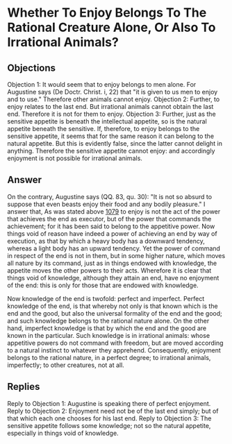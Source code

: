 # Whether To Enjoy Belongs To The Rational Creature Alone, Or Also To Irrational Animals?
## Objections
Objection 1: It would seem that to enjoy belongs to men alone. For Augustine says (De Doctr. Christ. i, 22) that "it is given to us men to enjoy and to use." Therefore other animals cannot enjoy.
Objection 2: Further, to enjoy relates to the last end. But irrational animals cannot obtain the last end. Therefore it is not for them to enjoy.
Objection 3: Further, just as the sensitive appetite is beneath the intellectual appetite, so is the natural appetite beneath the sensitive. If, therefore, to enjoy belongs to the sensitive appetite, it seems that for the same reason it can belong to the natural appetite. But this is evidently false, since the latter cannot delight in anything. Therefore the sensitive appetite cannot enjoy: and accordingly enjoyment is not possible for irrational animals.
## Answer
On the contrary, Augustine says (QQ. 83, qu. 30): "It is not so absurd to suppose that even beasts enjoy their food and any bodily pleasure."
I answer that, As was stated above [1079](A[1]) to enjoy is not the act of the power that achieves the end as executor, but of the power that commands the achievement; for it has been said to belong to the appetitive power. Now things void of reason have indeed a power of achieving an end by way of execution, as that by which a heavy body has a downward tendency, whereas a light body has an upward tendency. Yet the power of command in respect of the end is not in them, but in some higher nature, which moves all nature by its command, just as in things endowed with knowledge, the appetite moves the other powers to their acts. Wherefore it is clear that things void of knowledge, although they attain an end, have no enjoyment of the end: this is only for those that are endowed with knowledge.

Now knowledge of the end is twofold: perfect and imperfect. Perfect knowledge of the end, is that whereby not only is that known which is the end and the good, but also the universal formality of the end and the good; and such knowledge belongs to the rational nature alone. On the other hand, imperfect knowledge is that by which the end and the good are known in the particular. Such knowledge is in irrational animals: whose appetitive powers do not command with freedom, but are moved according to a natural instinct to whatever they apprehend. Consequently, enjoyment belongs to the rational nature, in a perfect degree; to irrational animals, imperfectly; to other creatures, not at all.
## Replies
Reply to Objection 1: Augustine is speaking there of perfect enjoyment.
Reply to Objection 2: Enjoyment need not be of the last end simply; but of that which each one chooses for his last end.
Reply to Objection 3: The sensitive appetite follows some knowledge; not so the natural appetite, especially in things void of knowledge.